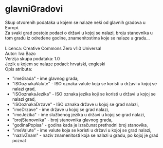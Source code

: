 # glavniGradovi
Skup otvorenih podataka u kojem se nalaze neki od glavnih gradova u Europi. <br/>
Za svaki grad postoje podaci o državi u kojoj se nalazi, broju stanovnika u tom gradu iz određene godine, znamenitostima koje se nalaze u gradu... <br/>
<br/>
Licenca: Creative Commons Zero v1.0 Universal<br/>
Autor: Iva Bazo <br/>
Verzija skupa podataka: 1.0 <br/>
Jezik u kojem se nalaze podaci: hrvatski, engleski <br/>
Opis atributa: <br/>
* "imeGrada" - ime glavnog grada,
* "ISOoznakaValute" - ISO oznaka valute koja se koristi u državi u kojoj se nalazi grad,
* "ISOoznakaJezika" - ISO oznaka jezika koji se koristi u državi u kojoj se nalazi grad,
* "ISOoznakaDrzave" - ISO oznaka države u kojoj se grad nalazi,
* "imeDrzave" - ime države u kojoj se grad nalazi,
* "imeJezika" - ime službenog jezika u državi u kojoj se grad nalazi,
* "brojStanovnika" - broj stanovnika glavnog grada,
* "godinaPopisa" - godina kada je izračunat prethodni broj stanovika,
* "imeValute" - ime valute koja se koristi u državi u kojoj se grad nalazi,
* "nazivZnam" - naziv znamenitosti koja se nalazi u gradu, po kojoj je grad poznat

  
